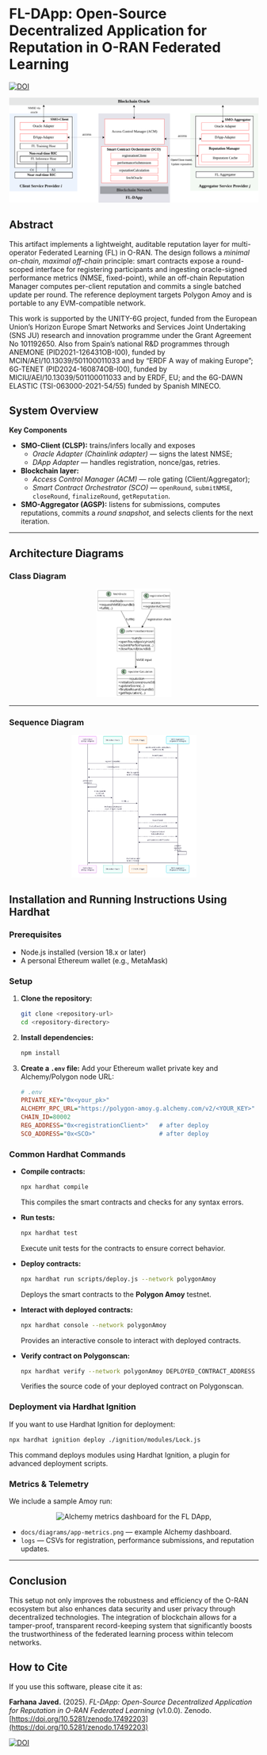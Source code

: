 # FL-DApp: Open-Source Decentralized Application for Reputation in O-RAN Federated Learning

[![DOI](https://zenodo.org/badge/DOI/10.5281/zenodo.17492203.svg)](https://doi.org/10.5281/zenodo.17492203)

![FL-DAPP architecture](FL-DAPP.png)


## Abstract
This artifact implements a lightweight, auditable reputation layer for multi-operator Federated Learning (FL) in O-RAN. The design follows a *minimal on-chain, maximal off-chain* principle: smart contracts expose a round-scoped interface for registering participants and ingesting oracle-signed performance metrics (NMSE, fixed-point), while an off-chain Reputation Manager computes per-client reputation and commits a single batched update per round. The reference deployment targets Polygon Amoy and is portable to any EVM-compatible network.

This work is supported by the UNITY-6G project, funded from the European Union’s Horizon Europe Smart Networks and Services Joint Undertaking (SNS JU) research and innovation programme under the Grant Agreement No 101192650. Also from Spain’s national R&D programmes through ANEMONE (PID2021-126431OB-I00), funded by MCIN/AEI/10.13039/501100011033 and by “ERDF A way of making Europe”; 6G-TENET (PID2024-160874OB-I00), funded by MICIU/AEI/10.13039/501100011033 and by ERDF, EU; and the 6G-DAWN ELASTIC (TSI-063000-2021-54/55) funded by Spanish MINECO.

## System Overview

**Key Components**
- **SMO-Client (CLSP):** trains/infers locally and exposes  
  - *Oracle Adapter (Chainlink adapter)* — signs the latest NMSE;  
  - *DApp Adapter* — handles registration, nonce/gas, retries.
- **Blockchain layer:**  
  - *Access Control Manager (ACM)* — role gating (Client/Aggregator);  
  - *Smart Contract Orchestrator (SCO)* — `openRound`, `submitNMSE`, `closeRound`, `finalizeRound`, `getReputation`.
- **SMO-Aggregator (AGSP):** listens for submissions, computes reputations, commits a *round snapshot*, and selects clients for the next iteration.

---

## Architecture Diagrams

### Class Diagram
<div align="center">
  <img src="docs/diagrams/compact-class.svg" alt="FL-DApp Class Diagram" width="30%">
</div>

---

### Sequence Diagram
<div align="center">
  <img src="docs/diagrams/Sequence-FL-DAPP.svg" alt="FL-DApp Sequence Diagram" width="50%">
</div>

## Installation and Running Instructions Using Hardhat

### Prerequisites

- Node.js installed (version 18.x or later)
- A personal Ethereum wallet (e.g., MetaMask)

### Setup

1. **Clone the repository:**
   ```bash
   git clone <repository-url>
   cd <repository-directory>
   ```

2. **Install dependencies:**
   ```bash
   npm install
   ```

3. **Create a `.env` file:**
   Add your Ethereum wallet private key and Alchemy/Polygon node URL:
   ```ini
   # .env
   PRIVATE_KEY="0x<your_pk>"
   ALCHEMY_RPC_URL="https://polygon-amoy.g.alchemy.com/v2/<YOUR_KEY>"
   CHAIN_ID=80002
   REG_ADDRESS="0x<registrationClient>"   # after deploy
   SCO_ADDRESS="0x<SCO>"                  # after deploy
   ```

### Common Hardhat Commands

- **Compile contracts:**
  ```bash
  npx hardhat compile
  ```
  This compiles the smart contracts and checks for any syntax errors.

- **Run tests:**
  ```bash
  npx hardhat test
  ```
  Execute unit tests for the contracts to ensure correct behavior.

- **Deploy contracts:**
  ```bash
  npx hardhat run scripts/deploy.js --network polygonAmoy
  ```
  Deploys the smart contracts to the **Polygon Amoy** testnet.

- **Interact with deployed contracts:**
  ```bash
  npx hardhat console --network polygonAmoy
  ```
  Provides an interactive console to interact with deployed contracts.

- **Verify contract on Polygonscan:**
  ```bash
  npx hardhat verify --network polygonAmoy DEPLOYED_CONTRACT_ADDRESS
  ```
  Verifies the source code of your deployed contract on Polygonscan.

### Deployment via Hardhat Ignition

If you want to use Hardhat Ignition for deployment:
```bash
npx hardhat ignition deploy ./ignition/modules/Lock.js
```
This command deploys modules using Hardhat Ignition, a plugin for advanced deployment scripts.


### Metrics & Telemetry
We include a sample Amoy run:

<div align="center">
  <img src="docs/diagrams/app-metrics.png" alt="Alchemy metrics dashboard for the FL DApp," width="50%">
</div>



- `docs/diagrams/app-metrics.png` — example Alchemy dashboard.
- `logs` — CSVs for registration, performance submissions, and reputation updates.

---
## Conclusion

This setup not only improves the robustness and efficiency of the O-RAN ecosystem but also enhances data security and user privacy through decentralized technologies. The integration of blockchain allows for a tamper-proof, transparent record-keeping system that significantly boosts the trustworthiness of the federated learning process within telecom networks.

## How to Cite

If you use this software, please cite it as:

**Farhana Javed.** (2025). *FL-DApp: Open-Source Decentralized Application for Reputation in O-RAN Federated Learning* (v1.0.0). Zenodo. [https://doi.org/10.5281/zenodo.17492203](https://doi.org/10.5281/zenodo.17492203)

[![DOI](https://zenodo.org/badge/DOI/10.5281/zenodo.17492203.svg)](https://doi.org/10.5281/zenodo.17492203)

